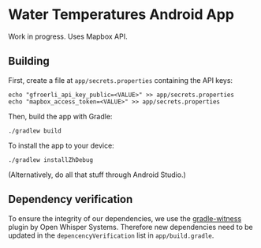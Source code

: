 # Water Temperatures Android App

Work in progress. Uses Mapbox API.

## Building

First, create a file at `app/secrets.properties` containing the API keys:

    echo "gfroerli_api_key_public=<VALUE>" >> app/secrets.properties
    echo "mapbox_access_token=<VALUE>" >> app/secrets.properties

Then, build the app with Gradle:

    ./gradlew build

To install the app to your device:

    ./gradlew installZhDebug

(Alternatively, do all that stuff through Android Studio.)

## Dependency verification

To ensure the integrity of our dependencies, we use the
[gradle-witness](https://github.com/WhisperSystems/gradle-witness)
plugin by Open Whisper Systems. Therefore new dependencies
need to be updated in the `depencencyVerification` list in
`app/build.gradle`.

